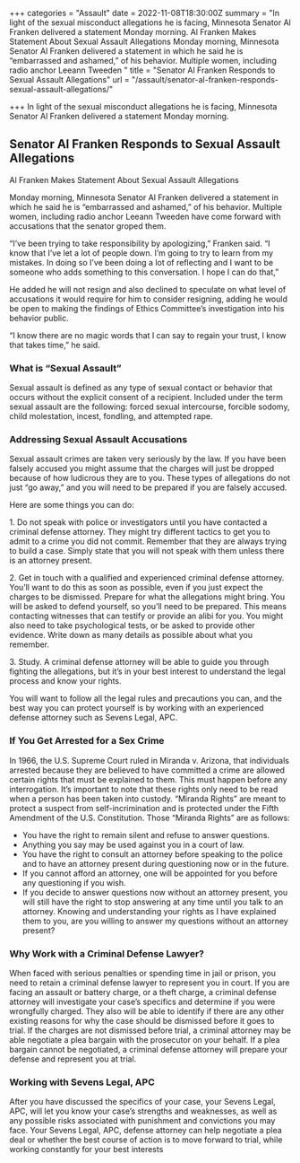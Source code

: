 +++
categories = "Assault"
date = 2022-11-08T18:30:00Z
summary = "In light of the sexual misconduct allegations he is facing, Minnesota Senator Al Franken delivered a statement Monday morning. Al Franken Makes Statement About Sexual Assault Allegations Monday morning, Minnesota Senator Al Franken delivered a statement in which he said he is “embarrassed and ashamed,” of his behavior. Multiple women, including radio anchor Leeann Tweeden "
title = "Senator Al Franken Responds to Sexual Assault Allegations"
url = "/assault/senator-al-franken-responds-sexual-assault-allegations/"

+++
In light of the sexual misconduct allegations he is facing, Minnesota Senator Al Franken delivered a statement Monday morning.

## Senator Al Franken Responds to Sexual Assault Allegations

Al Franken Makes Statement About Sexual Assault Allegations

Monday morning, Minnesota Senator Al Franken delivered a statement in which he said he is “embarrassed and ashamed,” of his behavior. Multiple women, including radio anchor Leeann Tweeden have come forward with accusations that the senator groped them.

“I’ve been trying to take responsibility by apologizing,” Franken said. “I know that I’ve let a lot of people down. I’m going to try to learn from my mistakes. In doing so I’ve been doing a lot of reflecting and I want to be someone who adds something to this conversation. I hope I can do that,”

He added he will not resign and also declined to speculate on what level of accusations it would require for him to consider resigning, adding he would be open to making the findings of Ethics Committee’s investigation into his behavior public.

“I know there are no magic words that I can say to regain your trust, I know that takes time,” he said.

### What is “Sexual Assault”

Sexual assault is defined as any type of sexual contact or behavior that occurs without the explicit consent of a recipient. Included under the term sexual assault are the following: forced sexual intercourse, forcible sodomy, child molestation, incest, fondling, and attempted rape.

### Addressing Sexual Assault Accusations

Sexual assault crimes are taken very seriously by the law. If you have been falsely accused you might assume that the charges will just be dropped because of how ludicrous they are to you. These types of allegations do not just “go away,” and you will need to be prepared if you are falsely accused.

Here are some things you can do:

1\. Do not speak with police or investigators until you have contacted a criminal defense attorney. They might try different tactics to get you to admit to a crime you did not commit. Remember that they are always trying to build a case. Simply state that you will not speak with them unless there is an attorney present.

2\. Get in touch with a qualified and experienced criminal defense attorney. You’ll want to do this as soon as possible, even if you just expect the charges to be dismissed. Prepare for what the allegations might bring. You will be asked to defend yourself, so you’ll need to be prepared. This means contacting witnesses that can testify or provide an alibi for you. You might also need to take psychological tests, or be asked to provide other evidence. Write down as many details as possible about what you remember.

3\. Study. A criminal defense attorney will be able to guide you through fighting the allegations, but it’s in your best interest to understand the legal process and know your rights.

You will want to follow all the legal rules and precautions you can, and the best way you can protect yourself is by working with an experienced defense attorney such as Sevens Legal, APC.

### If You Get Arrested for a Sex Crime

In 1966, the U.S. Supreme Court ruled in Miranda v. Arizona, that individuals arrested because they are believed to have committed a crime are allowed certain rights that must be explained to them. This must happen before any interrogation. It’s important to note that these rights only need to be read when a person has been taken into custody. “Miranda Rights” are meant to protect a suspect from self-incrimination and is protected under the Fifth Amendment of the U.S. Constitution. Those “Miranda Rights” are as follows:

* You have the right to remain silent and refuse to answer questions.
* Anything you say may be used against you in a court of law.
* You have the right to consult an attorney before speaking to the police and to have an attorney present during questioning now or in the future.
* If you cannot afford an attorney, one will be appointed for you before any questioning if you wish.
* If you decide to answer questions now without an attorney present, you will still have the right to stop answering at any time until you talk to an attorney. Knowing and understanding your rights as I have explained them to you, are you willing to answer my questions without an attorney present?

### Why Work with a Criminal Defense Lawyer?

When faced with serious penalties or spending time in jail or prison, you need to retain a criminal defense lawyer to represent you in court. If you are facing an assault or battery charge, or a theft charge, a criminal defense attorney will investigate your case’s specifics and determine if you were wrongfully charged. They also will be able to identify if there are any other existing reasons for why the case should be dismissed before it goes to trial. If the charges are not dismissed before trial, a criminal attorney may be able negotiate a plea bargain with the prosecutor on your behalf. If a plea bargain cannot be negotiated, a criminal defense attorney will prepare your defense and represent you at trial.

### Working with Sevens Legal, APC

After you have discussed the specifics of your case, your Sevens Legal, APC, will let you know your case’s strengths and weaknesses, as well as any possible risks associated with punishment and convictions you may face. Your Sevens Legal, APC, defense attorney can help negotiate a plea deal or whether the best course of action is to move forward to trial, while working constantly for your best interests